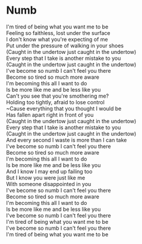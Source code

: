 # Numb

I'm tired of being what you want me to be  
Feeling so faithless, lost under the surface  
I don't know what you're expecting of me  
Put under the pressure of walking in your shoes  
(Caught in the undertow just caught in the undertow)  
Every step that I take is another mistake to you  
(Caught in the undertow just caught in the undertow)  
I've become so numb I can't feel you there  
Become so tired so much more aware  
I'm becoming this all I want to do  
Is be more like me and be less like you  
Can't you see that you're smothering me?  
Holding too tightly, afraid to lose control  
~Cause everything that you thought I would be  
Has fallen apart right in front of you  
(Caught in the undertow just caught in the undertow)  
Every step that I take is another mistake to you  
(Caught in the undertow just caught in the undertow)  
And every second I waste is more than I can take  
I've become so numb I can't feel you there  
Become so tired so much more aware  
I'm becoming this all I want to do  
Is be more like me and be less like you  
And I know I may end up failing too  
But I know you were just like me  
With someone disappointed in you  
I've become so numb I can't feel you there  
Become so tired so much more aware  
I'm becoming this all I want to do  
Is be more like me and be less like you  
I've become so numb I can't feel you there  
I'm tired of being what you want me to be  
I've become so numb I can't feel you there  
I'm tired of being what you want me to be
